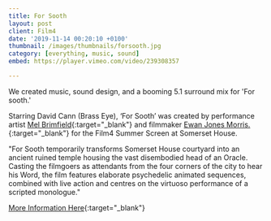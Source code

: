```yaml
---
title: For Sooth
layout: post
client: Film4
date: '2019-11-14 00:20:10 +0100'
thumbnail: /images/thumbnails/forsooth.jpg
category: [everything, music, sound]
embed: https://player.vimeo.com/video/239308357

---
```


We created music, sound design, and a booming 5.1 surround mix for 'For sooth.'

Starring David Cann (Brass Eye), ‘For Sooth’ was created by performance artist [Mel Brimfield](https://www.somersethouse.org.uk/residents/mel-brimfield/){:target="_blank"}
and filmmaker [Ewan Jones Morris.](https://www.somersethouse.org.uk/residents/ewan-jones-morris/){:target="_blank"} for the Film4 Summer Screen at Somerset House.


"For Sooth temporarily transforms Somerset House courtyard into an ancient ruined temple housing the vast disembodied head of an Oracle. Casting the filmgoers as attendants from the four corners of the city to hear his Word, the film features elaborate psychedelic animated sequences, combined with live action and centres on the virtuoso performance of a scripted monologue."



[More Information Here](https://www.somersethouse.org.uk/whats-on/film4-summer-screen/for-sooth/){:target="_blank"}  

